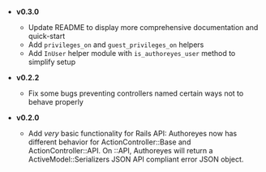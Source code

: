 * __v0.3.0__
  * Update README to display more comprehensive documentation and quick-start
  * Add `privileges_on` and `guest_privileges_on` helpers
  * Add `InUser` helper module with `is_authoreyes_user` method to simplify setup

* __v0.2.2__
  * Fix some bugs preventing controllers named certain ways not to behave properly

* __v0.2.0__
  * Add _very_ basic functionality for Rails API: Authoreyes now has different behavior for ActionController::Base and ActionController::API.  On ::API, Authoreyes will return a ActiveModel::Serializers JSON API compliant error JSON object.
